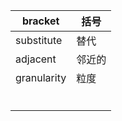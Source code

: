 | bracket     | 括号   |
| ----------- | ------ |
| substitute  | 替代   |
| adjacent    | 邻近的 |
| granularity | 粒度   |
|             |        |
|             |        |
|             |        |
|             |        |
|             |        |
|             |        |

